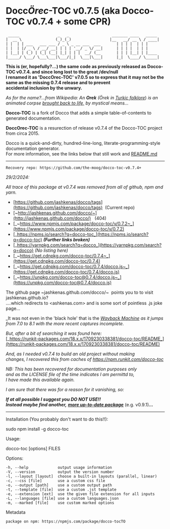 # **Docc**_**Ö**rec_**\-TOC v0.7.5 (aka Docco-TOC v0.7.4 + some CPR)**

```
 _____                 _   _                   _______ ____   _____
|  __ \               (_)_(_)                 |__   __/ __ \ / ____|
| |  | | ___   ___ ___ / _ \ _ __ ___  ___       | | | |  | | |
| |  | |/ _ \ / __/ __| | | | '__/ _ \/ __|      | | | |  | | |
| |__| | (_) | (_| (__| |_| | | |  __/ (__       | | | |__| | |____
|_____/ \___/ \___\___|\___/|_|  \___|\___|      |_|  \____/ \_____|
```

**This is (er, hopefully?...) the same code as previously released as Docco-TOC v0.7.4. and since long lost to the great /dev/null**  
**I renamed it as 'DoccOrec-TOC' v7.0.5 so to express that it may not be the same as the missing 0.7.4 release and to prevent**  
**accidental inclusion by the unwary.**

_As for the name?...from Wikipedia: An **Orek** (Örek in_ [_Turkic folklore_](https://en.wikipedia.org/w/index.php?title=Turkic_folklore&action=edit&redlink=1)) _is an animated corpse_ [_brought back to life,_](https://en.wikipedia.org/wiki/Necromancy) _by mystical means..._

**Docco-TOC** is a fork of Docco that adds a simple table-of-contents to generated documentation.

**DoccOrec-TOC** is a resurection of release v0.7.4 of the Docco-TOC project from circa 2015.

Docco is a quick-and-dirty, hundred-line-long, literate-programming-style documentation generator.  
For more information, see the links below that still work and [README.md](file:README.md)

---

`Recovery repo: https://github.com/the-moog/docco-toc-v0.7.4+`

_29/2/2024:_

_All trace of this package at v0.7.4 was removed from all of github, npm and yarn._

- [https://github.com/jashkenas/docco/tags](https://github.com/jashkenas/docco/tags)  (Current repo)
- [~http://jashkenas.github.com/docco/~](http://jashkenas.github.com/docco/)   (404)
- [_~https://www.npmjs.com/package/docco-toc/v/0.7.2~_](https://www.npmjs.com/package/docco-toc/v/0.7.2)
- [_https://npms.io/search?q=docco-toc_](https://npms.io/search?q=docco-toc) _**(Further links broken)**_
- [_https://yarnpkg.com/search?q=docco_](https://yarnpkg.com/search?q=docco) _(No listing here)_
- [_~https://get.cdnpkg.com/docco-toc/0.7.4~_](https://get.cdnpkg.com/docco-toc/0.7.4)
- [_~https://get.cdnpkg.com/docco-toc/0.7.4/docco.js~_](https://get.cdnpkg.com/docco-toc/0.7.4/docco.js)
- [_~https://unpkg.com/docco-toc@0.7.4/docco.js~_](https://unpkg.com/docco-toc@0.7.4/docco.js)

The github page ~jashkenas.github.com/docco/~  points you to to visit jashkenas.github.io?  
....which redirects to \<ashkenas.com> and is some sort of pointless .js joke page...

\_It was not even in the 'black hole' that is the [_Wayback Machine_](http://web.archive.org/web/20221226110607/https://github.com/jashkenas/docco/tags) _as it jumps_  
_from 7.0 to 8.1 with the more recent captures incomplete._

_But, after a bit of searching it was found here:_  
[_https://runkit-packages.com/18.x.x/1709230338381/docco-toc/README_](https://runkit-packages.com/18.x.x/1709230338381/docco-toc/README)

_And, as I needed v0.7.4 to build an old project without making_  
_changes, I recovered this from caches of https://npm.runkit.com/docco-toc_

_NB: This has been recovered for documentation purposes only_  
_and as the LICENSE file of the time indicates I am permittd to,_  
_I have made this available again._

_I am sure that there was for a reason for it vanishing, so:_

_**If at all possible I suggest you DO NOT USE!!**_  
_**Instead maybe find another,**_ [_**more up-to-date package**_](https://github.com/jashkenas/docco/releases/tag/0.9.1) (e.g. v0.9.1)_**...**_

---

Installation (You probably don't want to do this!!):

sudo npm install -g docco-toc

Usage:

docco-toc \[options\] FILES

Options:

```
-h, --help             output usage information
-V, --version          output the version number
-l, --layout [layout]  choose a built-in layouts (parallel, linear)
-c, --css [file]       use a custom css file
-o, --output [path]    use a custom output path
-t, --template [file]  use a custom .jst template
-e, --extension [ext]  use the given file extension for all inputs
-L, --languages [file] use a custom languages.json
-m, --marked [file]    use custom marked options
```

Metadata

```
package on npm: https://npmjs.com/package/docco-tocTO
```
